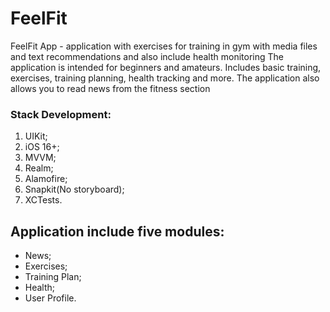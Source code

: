 # FeelFit
FeelFit App - application with exercises for training in gym with media files and text recommendations and also include health monitoring
The application is intended for beginners and amateurs. Includes basic training, exercises, training planning, health tracking and more. The application also allows you to read news from the fitness section
### Stack Development:
1. UIKit;
2. iOS 16+;
3. MVVM;
4. Realm;
5. Alamofire;
6. Snapkit(No storyboard);
7. XCTests.

## Application include five modules:
+ News;
+ Exercises;
+ Training Plan;
+ Health;
+ User Profile.
